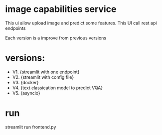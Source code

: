 # image capabilities service

This ui allow upload image and predict some features. This UI call rest api endpoints

Each version is a improve from previous versions
# versions:

- V1. {streamlit with one endpoint}
- V2. {streamlit with config file}
- V3. {docker}
- V4. {text classication model to predict VQA}
- V5. {asyncio}


# run 
streamlit run frontend.py